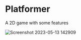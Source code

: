 # Platformer
A 2D game with some features








 ![Screenshot 2023-05-13 142909](https://github.com/nithira2005/Platformer/assets/92735644/d25861ef-6b94-47a8-97f5-a6d7ce006898)





